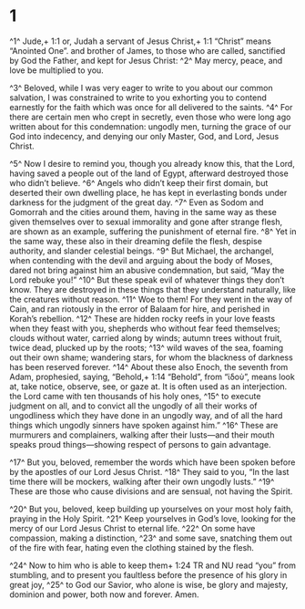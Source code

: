 # 1 
^1^ Jude,+ 1:1 or, Judah a servant of Jesus Christ,+ 1:1 “Christ” means “Anointed One”. and brother of James, to those who are called, sanctified by God the Father, and kept for Jesus Christ: ^2^ May mercy, peace, and love be multiplied to you. 

^3^ Beloved, while I was very eager to write to you about our common salvation, I was constrained to write to you exhorting you to contend earnestly for the faith which was once for all delivered to the saints. ^4^ For there are certain men who crept in secretly, even those who were long ago written about for this condemnation: ungodly men, turning the grace of our God into indecency, and denying our only Master, God, and Lord, Jesus Christ. 

^5^ Now I desire to remind you, though you already know this, that the Lord, having saved a people out of the land of Egypt, afterward destroyed those who didn’t believe. ^6^ Angels who didn’t keep their first domain, but deserted their own dwelling place, he has kept in everlasting bonds under darkness for the judgment of the great day. ^7^ Even as Sodom and Gomorrah and the cities around them, having in the same way as these given themselves over to sexual immorality and gone after strange flesh, are shown as an example, suffering the punishment of eternal fire. ^8^ Yet in the same way, these also in their dreaming defile the flesh, despise authority, and slander celestial beings. ^9^ But Michael, the archangel, when contending with the devil and arguing about the body of Moses, dared not bring against him an abusive condemnation, but said, “May the Lord rebuke you!” ^10^ But these speak evil of whatever things they don’t know. They are destroyed in these things that they understand naturally, like the creatures without reason. ^11^ Woe to them! For they went in the way of Cain, and ran riotously in the error of Balaam for hire, and perished in Korah’s rebellion. ^12^ These are hidden rocky reefs in your love feasts when they feast with you, shepherds who without fear feed themselves; clouds without water, carried along by winds; autumn trees without fruit, twice dead, plucked up by the roots; ^13^ wild waves of the sea, foaming out their own shame; wandering stars, for whom the blackness of darkness has been reserved forever. ^14^ About these also Enoch, the seventh from Adam, prophesied, saying, “Behold,+ 1:14 “Behold”, from “ἰδοὺ”, means look at, take notice, observe, see, or gaze at. It is often used as an interjection. the Lord came with ten thousands of his holy ones, ^15^ to execute judgment on all, and to convict all the ungodly of all their works of ungodliness which they have done in an ungodly way, and of all the hard things which ungodly sinners have spoken against him.” ^16^ These are murmurers and complainers, walking after their lusts—and their mouth speaks proud things—showing respect of persons to gain advantage. 

^17^ But you, beloved, remember the words which have been spoken before by the apostles of our Lord Jesus Christ. ^18^ They said to you, “In the last time there will be mockers, walking after their own ungodly lusts.” ^19^ These are those who cause divisions and are sensual, not having the Spirit. 

^20^ But you, beloved, keep building up yourselves on your most holy faith, praying in the Holy Spirit. ^21^ Keep yourselves in God’s love, looking for the mercy of our Lord Jesus Christ to eternal life. ^22^ On some have compassion, making a distinction, ^23^ and some save, snatching them out of the fire with fear, hating even the clothing stained by the flesh. 

^24^ Now to him who is able to keep them+ 1:24 TR and NU read “you” from stumbling, and to present you faultless before the presence of his glory in great joy, ^25^ to God our Savior, who alone is wise, be glory and majesty, dominion and power, both now and forever. Amen. 